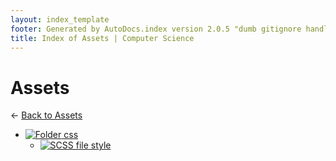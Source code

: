 ```yaml
---
layout: index_template
footer: Generated by AutoDocs.index version 2.0.5 "dumb gitignore handling is gone?" ⓒ Starwort, 2020
title: Index of Assets | Computer Science
---
```


# Assets

← [Back to Assets](..)

- [![Folder](https://starwort.github.io/computer-science/icon-folder.png) css](assets/css)
  - [![SCSS file](https://img.icons8.com/windows/512/4a90e2/important-file.png) style](assets/css/style.scss)


